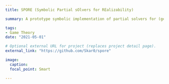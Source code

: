 ```yaml
---
title: SPORE (Symbolic Partial sOlvers for REalizability)

summary: A prototype symbolic implementation of partial solvers for (generalized) parity games applied to LTL realizability.

tags:
- Game Theory
date: "2021-05-01"

# Optional external URL for project (replaces project detail page).
external_link: "https://github.com/Skar0/spore"

image:
  caption: 
  focal_point: Smart

---
```

